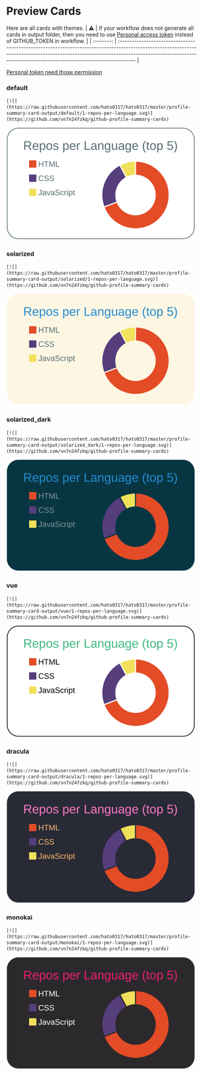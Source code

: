 
# Preview Cards

Here are all cards with themes.
| :warning: | If your workflow does not generate all cards in output folder, then you need to use [Personal access token](https://docs.github.com/en/actions/configuring-and-managing-workflows/creating-and-storing-encrypted-secrets) instead of GITHUB_TOKEN in workflow. |
| :-------: | :------------------------------------------------------------------------------------------------------------------------------------------------------------------------------------------------------------------------------------------------ |

[Personal token need those permission](https://github.com/vn7n24fzkq/github-profile-summary-cards/wiki/Personal-access-token-permissions)


### default


```
[![](https://raw.githubusercontent.com/hato0317/hato0317/master/profile-summary-card-output/default/1-repos-per-language.svg)](https://github.com/vn7n24fzkq/github-profile-summary-cards)
```
![](https://raw.githubusercontent.com/hato0317/hato0317/master/profile-summary-card-output/default/1-repos-per-language.svg)


### solarized


```
[![](https://raw.githubusercontent.com/hato0317/hato0317/master/profile-summary-card-output/solarized/1-repos-per-language.svg)](https://github.com/vn7n24fzkq/github-profile-summary-cards)
```
![](https://raw.githubusercontent.com/hato0317/hato0317/master/profile-summary-card-output/solarized/1-repos-per-language.svg)


### solarized_dark


```
[![](https://raw.githubusercontent.com/hato0317/hato0317/master/profile-summary-card-output/solarized_dark/1-repos-per-language.svg)](https://github.com/vn7n24fzkq/github-profile-summary-cards)
```
![](https://raw.githubusercontent.com/hato0317/hato0317/master/profile-summary-card-output/solarized_dark/1-repos-per-language.svg)


### vue


```
[![](https://raw.githubusercontent.com/hato0317/hato0317/master/profile-summary-card-output/vue/1-repos-per-language.svg)](https://github.com/vn7n24fzkq/github-profile-summary-cards)
```
![](https://raw.githubusercontent.com/hato0317/hato0317/master/profile-summary-card-output/vue/1-repos-per-language.svg)


### dracula


```
[![](https://raw.githubusercontent.com/hato0317/hato0317/master/profile-summary-card-output/dracula/1-repos-per-language.svg)](https://github.com/vn7n24fzkq/github-profile-summary-cards)
```
![](https://raw.githubusercontent.com/hato0317/hato0317/master/profile-summary-card-output/dracula/1-repos-per-language.svg)


### monokai


```
[![](https://raw.githubusercontent.com/hato0317/hato0317/master/profile-summary-card-output/monokai/1-repos-per-language.svg)](https://github.com/vn7n24fzkq/github-profile-summary-cards)
```
![](https://raw.githubusercontent.com/hato0317/hato0317/master/profile-summary-card-output/monokai/1-repos-per-language.svg)

